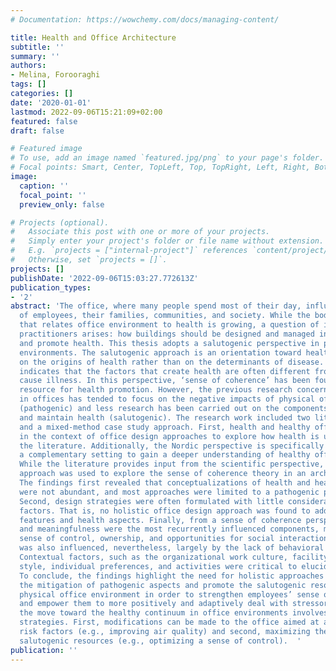 ```yaml
---
# Documentation: https://wowchemy.com/docs/managing-content/

title: Health and Office Architecture
subtitle: ''
summary: ''
authors:
- Melina, Forooraghi
tags: []
categories: []
date: '2020-01-01'
lastmod: 2022-09-06T15:21:09+02:00
featured: false
draft: false

# Featured image
# To use, add an image named `featured.jpg/png` to your page's folder.
# Focal points: Smart, Center, TopLeft, Top, TopRight, Left, Right, BottomLeft, Bottom, BottomRight.
image:
  caption: ''
  focal_point: ''
  preview_only: false

# Projects (optional).
#   Associate this post with one or more of your projects.
#   Simply enter your project's folder or file name without extension.
#   E.g. `projects = ["internal-project"]` references `content/project/deep-learning/index.md`.
#   Otherwise, set `projects = []`.
projects: []
publishDate: '2022-09-06T15:03:27.772613Z'
publication_types:
- '2'
abstract: 'The office, where many people spend most of their day, influences the health
  of employees, their families, communities, and society. While the body of research
  that relates office environment to health is growing, a question of interest for
  practitioners arises: how buildings should be designed and managed in order to support
  and promote health. This thesis adopts a salutogenic perspective in physical office
  environments. The salutogenic approach is an orientation toward health that focuses
  on the origins of health rather than on the determinants of disease. Salutogenesis
  indicates that the factors that create health are often different from those that
  cause illness. In this perspective, ‘sense of coherence’ has been found to be a
  resource for health promotion. However, the previous research concerning health
  in offices has tended to focus on the negative impacts of physical office environments
  (pathogenic) and less research has been carried out on the components that create
  and maintain health (salutogenic). The research work included two literature reviews
  and a mixed-method case study approach. First, health and healthy offices are studied
  in the context of office design approaches to explore how health is understood in
  the literature. Additionally, the Nordic perspective is specifically studied as
  a complementary setting to gain a deeper understanding of healthy office conceptualizations.
  While the literature provides input from the scientific perspective, the case study
  approach was used to explore the sense of coherence theory in an architectural context.
  The findings first revealed that conceptualizations of health and healthy offices
  were not abundant, and most approaches were limited to a pathogenic perspective.
  Second, design strategies were often formulated with little consideration of contextual
  factors. That is, no holistic office design approach was found to address all design
  features and health aspects. Finally, from a sense of coherence perspective, manageability
  and meaningfulness were the most recurrently influenced components, mainly by a
  sense of control, ownership, and opportunities for social interactions. Comprehensibility
  was also influenced, nevertheless, largely by the lack of behavioral rules and clarity.
  Contextual factors, such as the organizational work culture, facility management
  style, individual preferences, and activities were critical to elucidate the findings.
  To conclude, the findings highlight the need for holistic approaches that go beyond
  the mitigation of pathogenic aspects and promote the salutogenic resources of the
  physical office environment in order to strengthen employees’ sense of coherence
  and empower them to more positively and adaptively deal with stressors. As such,
  the move toward the healthy continuum in office environments involves two complementary
  strategies. First, modifications can be made to the office aimed at alleviating
  risk factors (e.g., improving air quality) and second, maximizing the presence of
  salutogenic resources (e.g., optimizing a sense of control).  '
publication: ''
---
```

